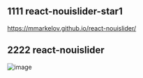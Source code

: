 
## 1111 react-nouislider-star1

https://mmarkelov.github.io/react-nouislider/


## 2222 react-nouislider

![image](https://user-images.githubusercontent.com/4640346/48769288-94f91400-ecfe-11e8-97c5-c27915a3ea66.png)
